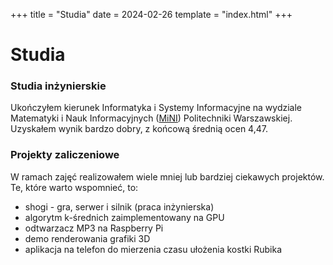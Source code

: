 +++
title = "Studia"
date = 2024-02-26
template = "index.html"
+++

# Studia
### Studia inżynierskie
Ukończyłem kierunek Informatyka i Systemy Informacyjne na wydziale Matematyki i Nauk Informacyjnych ([MiNI](https://ww2.mini.pw.edu.pl/)) Politechniki Warszawskiej. Uzyskałem wynik bardzo dobry, z końcową średnią ocen 4,47.

### Projekty zaliczeniowe
W ramach zajęć realizowałem wiele mniej lub bardziej ciekawych projektów. Te, które warto wspomnieć, to:
- shogi - gra, serwer i silnik (praca inżynierska)
- algorytm k-średnich zaimplementowany na GPU
- odtwarzacz MP3 na Raspberry Pi
- demo renderowania grafiki 3D
- aplikacja na telefon do mierzenia czasu ułożenia kostki Rubika